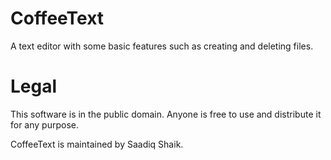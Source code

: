 # CoffeeText

A text editor with some basic features such as creating and deleting files. 

# Legal

This software is in the public domain. Anyone is free to use and distribute it for any purpose.

CoffeeText is maintained by Saadiq Shaik.
